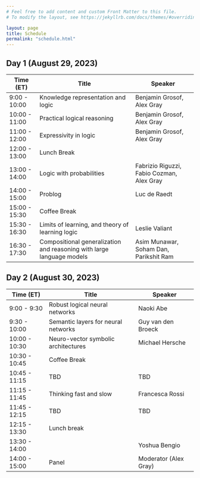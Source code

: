 ```yaml
---
# Feel free to add content and custom Front Matter to this file.
# To modify the layout, see https://jekyllrb.com/docs/themes/#overriding-theme-defaults

layout: page
title: Schedule
permalink: "schedule.html"
---
```



## Day 1 (August 29, 2023)

| Time (ET) | Title | Speaker |
|-----------|-------|---------|
| 9:00 - 10:00 | Knowledge representation and logic | Benjamin Grosof, Alex Gray |
| 10:00 - 11:00 | Practical logical reasoning | Benjamin Grosof, Alex Gray |
| 11:00 - 12:00 | Expressivity in logic | Benjamin Grosof, Alex Gray |
| 12:00 - 13:00 | Lunch Break | |
| 13:00 - 14:00 | Logic with probabilities | Fabrizio Riguzzi, Fabio Cozman, Alex Gray |
| 14:00 - 15:00	| Problog | Luc de Raedt |
| 15:00 - 15:30 | Coffee Break | |
| 15:30 - 16:30 | Limits of learning, and theory of learning logic | Leslie Valiant |
| 16:30 - 17:30 | Compositional generalization and reasoning with large language models | Asim Munawar, Soham Dan, Parikshit Ram |


## Day 2 (August 30, 2023)

| Time (ET) | Title | Speaker |
|-----------|-------|---------|
| 9:00 - 9:30 | Robust logical neural networks | Naoki Abe |
| 9:30 - 10:00 | Semantic layers for neural networks | Guy van den Broeck |
| 10:00 - 10:30	| Neuro-vector symbolic architectures | Michael Hersche |
| 10:30 - 10:45 | Coffee Break | |
| 10:45 - 11:15	| TBD | TBD |
| 11:15 - 11:45	| Thinking fast and slow | Francesca Rossi |
| 11:45 - 12:15	| TBD | TBD |
| 12:15 - 13:30	| Lunch break | |
| 13:30 - 14:00	| | Yoshua Bengio |
| 14:00 - 15:00	| Panel | Moderator (Alex Gray) |

